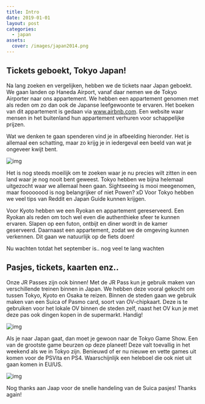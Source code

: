 ```yaml
---
title: Intro
date: 2019-01-01
layout: post
categories:
  - japan
assets:
  cover: /images/japan2014.png
---
```


## Tickets geboekt, Tokyo Japan!

Na lang zoeken en vergelijken, hebben we de tickets naar Japan geboekt. We gaan landen op Haneda Airport, vanaf daar nemen we de Tokyo Airporter naar ons appartement. We hebben een appartement genomen met als reden om zo dan ook de Japanse leefgewoonte te ervaren. Het boeken van dit appartement is gedaan via www.airbnb.com. Een website waar mensen in het buitenland hun appartement verhuren voor schappelijke prijzen.

Wat we denken te gaan spenderen vind je in afbeelding hieronder. Het is allemaal een schatting, maar zo krijg je in iedergeval een beeld van wat je ongeveer kwijt bent.

![img](https://www.danhnguyen.nl/wp-content/uploads/Screen-Shot-2014-07-16-at-10.42.17.jpg)

Het is nog steeds moeilijk om te zoeken waar je nu precies wilt zitten in een land waar je nog nooit bent geweest. Tokyo hebben we bijna helemaal uitgezocht waar we allemaal heen gaan. Sightseeing is mooi meegenomen, maar foooooood is nog belangrijker of niet Powen? xD Voor Tokyo hebben we veel tips van Reddit en Japan Guide kunnen krijgen.

Voor Kyoto hebben we een Ryokan en appartement gereserveerd. Een Ryokan als reden om toch wel even die authenthieke sfeer te kunnen ervaren. Slapen op een futon, ontbijt en diner wordt in de kamer geserveerd. Daarnaast een appartement, zodat we de omgeving kunnen verkennen. Dit gaan we natuurlijk op de fiets doen!

Nu wachten totdat het september is.. nog veel te lang wachten

## Pasjes, tickets, kaarten enz..

Onze JR Passes zijn ook binnen! Met de JR Pass kun je gebruik maken van verschillende treinen binnen in Japan. We hebben deze vooral gekocht om tussen Tokyo, Kyoto en Osaka te reizen. Binnen de steden gaan we gebruik maken van een Suica of Pasmo card, soort van OV-chipkaart. Deze is te gebruiken voor het lokale OV binnen de steden zelf, naast het OV kun je met deze pas ook dingen kopen in de supermarkt. Handig!

![img](https://www.danhnguyen.nl/wp-content/uploads/Screen-Shot-2014-07-16-at-10.42.17.jpg)

Als je naar Japan gaat, dan moet je gewoon naar de Tokyo Game Show. Een van de grootste game beurzen op deze planeet! Deze valt toevallig in het weekend als we in Tokyo zijn. Benieuwd of er nu nieuwe en vette games uit komen voor de PSVita en PS4. Waarschijnlijk een heleboel die ook niet uit gaan komen in EU/US.

![img](https://www.danhnguyen.nl/wp-content/uploads/Screen-Shot-2014-07-16-at-10.42.17.jpg)

Nog thanks aan Jaap voor de snelle handeling van de Suica pasjes! Thanks again!
